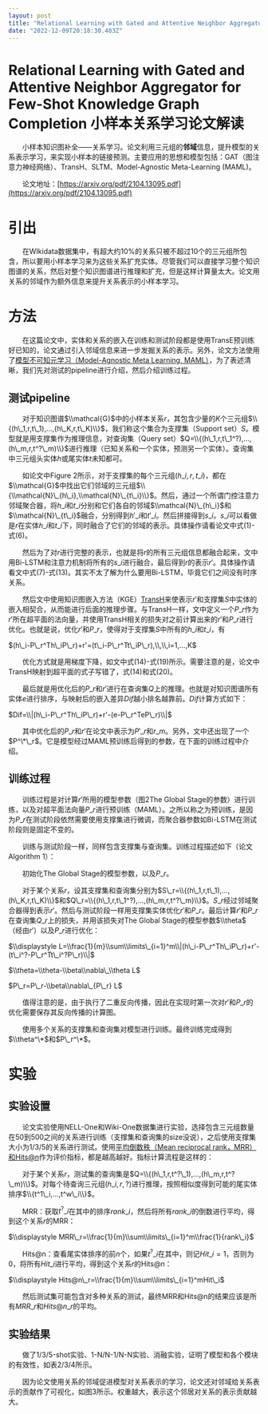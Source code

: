 ```yaml
---
layout: post
title: "Relational Learning with Gated and Attentive Neighbor Aggregator for Few-Shot Knowledge Graph Completion 小样本关系学习论文解读"
date: "2022-12-09T20:18:30.403Z"
---
```

Relational Learning with Gated and Attentive Neighbor Aggregator for Few-Shot Knowledge Graph Completion 小样本关系学习论文解读
====================================================================================================================

　　小样本知识图补全——关系学习。论文利用三元组的**邻域**信息，提升模型的关系表示学习，来实现小样本的链接预测。主要应用的思想和模型包括：GAT（图注意力神经网络）、TransH、SLTM、Model-Agnostic Meta-Learning (MAML)。

　　论文地址：[https://arxiv.org/pdf/2104.13095.pdf](https://arxiv.org/pdf/2104.13095.pdf)

引出
==

　　在WIkidata数据集中，有超大约10%的关系只被不超过10个的三元组所包含，所以要用小样本学习来为这些关系扩充实体。尽管我们可以直接学习整个知识图谱的关系，然后对整个知识图谱进行推理和扩充，但是这样计算量太大。论文用关系的邻域作为额外信息来提升关系表示的小样本学习。

方法
==

　　在这篇论文中，实体和关系的嵌入在训练和测试阶段都是使用TransE预训练好已知的，论文通过引入邻域信息来进一步发掘关系的表示。另外，论文方法使用了[模型不可知元学习（Model-Agnostic Meta Learning, MAML）](https://www.cnblogs.com/qizhou/p/16965888.html)，为了表述清晰，我们先对测试的pipeline进行介绍，然后介绍训练过程。

测试pipeline
----------

　　对于知识图谱$\\mathcal{G}$中的小样本关系$r$，其包含少量的$K$个三元组$\\{(h\_1,r,t\_1),...,(h\_K,r,t\_K)\\}$，我们称这个集合为支撑集（Support set）$S$。模型就是用支撑集作为推理信息，对查询集（Query set）$Q=\\{(h\_1,r,t\_1^?),...,(h\_m,r,t^?\_m)\\}$进行推理（已知关系和一个实体，预测另一个实体）。查询集中三元组头实体$h$或尾实体$t$未知都可。

　　如论文中Figure 2所示，对于支撑集的每个三元组$(h\_i,r,t\_i)$，都在$\\mathcal{G}$中找出它们邻域的三元组$\\{\\mathcal{N}\_{h\_i},\\mathcal{N}\_{t\_i}\\}$。然后，通过一个所谓门控注意力邻域聚合器，将$h\_i$和$t\_i$分别和它们各自的邻域$\\mathcal{N}\_{h\_i}$和$\\mathcal{N}\_{t\_i}$融合，分别得到$h'\_i$和$t'\_i$。然后拼接得到$s\_i$。$s\_i$可以看做是$r$在实体$h\_i$和$t\_i$下，同时融合了它们的邻域的表示。具体操作请看论文中式(1)-式(6)。

　　然后为了对$r$进行完整的表示，也就是将$r$的所有三元组信息都融合起来，文中用Bi-LSTM和注意力机制将所有的$s\_i$进行融合，最后得到$r$的表示$r'$。具体操作请看文中式(7)-式(13)。其实不太了解为什么要用Bi-LSTM，毕竟它们之间没有时序关系。

　　然后文中使用知识图嵌入方法（KGE）[TransH](https://zhuanlan.zhihu.com/p/156937012)来使表示$r'$和支撑集$S$中实体的嵌入相契合，从而能进行后面的推理步骤。与TransH一样，文中定义一个$P\_r$作为$r'$所在超平面的法向量，并使用TransH相关的损失对之前计算出来的$r'$和$P\_r$进行优化。也就是说，优化$r'$和$P\_r$，使得对于支撑集$S$中所有的$h\_i$和$t\_i$，有

$(h\_i-P\_r^Th\_iP\_r)+r'=(t\_i-P\_r^Tt\_iP\_r),\\,\\,i=1,...,K$

　　优化方式就是用梯度下降，如文中式(14)-式(19)所示。需要注意的是，论文中TransH映射到超平面的式子写错了，式(14)和式(20)。

　　最后就是用优化后的$P\_r$和$r'$进行在查询集$Q$上的推理。也就是对知识图谱所有实体$e$进行排序，与映射后的嵌入差异$Dif$越小排名越靠前。$Dif$计算方式如下：

$Dif=\\|(h\_i-P\_r^Th\_iP\_r)+r'-(e-P\_r^TeP\_r)\\|$

　　其中优化后的$P\_r$和$r'$在论文中表示为$P'\_r$和$r\_m$。另外，文中还出现了一个$P^\*\_r$。它是模型经过MAML预训练后得到的参数，在下面的训练过程中介绍。

训练过程
----

　　训练过程是对计算$r'$所用的模型参数（图2The Global Stage的参数）进行训练，以及对超平面法向量$P\_r$进行预训练（MAML）。之所以称之为预训练，是因为$P\_r$在测试阶段依然需要使用支撑集进行微调，而聚合器参数如Bi-LSTM在测试阶段则是固定不变的。

　　训练与测试阶段一样，同样包含支撑集与查询集。训练过程描述如下（论文Algorithm 1）：

　　初始化The Global Stage的模型参数，以及$P\_r$。

　　对于某个关系$r$，设其支撑集和查询集分别为$S\_r=\\{(h\_1,r,t\_1),...,(h\_K,r,t\_K)\\}$和$Q\_r=\\{(h\_1,r,t\_1^?),...,(h\_m,r,t^?\_m)\\}$。$S\_r$经过邻域聚合器得到表示$r'$。然后与测试阶段一样用支撑集实体优化$r'$和$P\_r$。最后计算$r'$和$P\_r$在查询集$Q\_r$上的损失，并用该损失对The Global Stage的模型参数$\\theta$（经由$r'$）以及$P\_r$进行优化：

$\\displaystyle L=\\frac{1}{m}\\sum\\limits\_{i=1}^m\\|(h\_i-P\_r^Th\_iP\_r)+r'-(t\_i^?-P\_r^Tt\_i^?P\_r)\\|$

$\\theta=\\theta-\\beta\\nabla\_\\theta L$

$P\_r=P\_r-\\beta\\nabla\_{P\_r} L$

　　值得注意的是，由于执行了二重反向传播，因此在实现时第一次对$r'$和$P\_r$的优化需要保存其反向传播的计算图。

　　使用多个关系的支撑集和查询集对模型进行训练。最终训练完成得到$\\theta^\*$和$P\_r^\*$。

实验
==

实验设置
----

　　论文实验使用NELL-One和Wiki-One数据集进行实验，选择包含三元组数量在50到500之间的关系进行训练（支撑集和查询集的size没说），之后使用支撑集大小为1/3/5的关系进行测试。使用[平均倒数秩（Mean reciprocal rank，MRR）和Hits@n](https://blog.csdn.net/zcs2632008/article/details/123258206)作为评价指标，都是越高越好。指标计算流程是这样的：

　　对于某个关系$r$，测试集的查询集是$Q=\\{(h\_1,r,t^?\_1),...,(h\_m,r,t^?\_m)\\}$。对每个待查询三元组$(h\_i,r,?)$进行推理，按照相似度得到可能的尾实体排序$\\{t^1\_i,...,t^w\_i\\}$。

　　MRR：获取$t^?\_i$在其中的排序$rank\_i$，然后将所有$rank\_i$的倒数进行平均，得到这个关系$r$的MRR：

$\\displaystyle MRR\_r=\\frac{1}{m}\\sum\\limits\_{i=1}^m\\frac{1}{rank\_i}$

　　Hits@n：查看尾实体排序的前$n$个，如果$t^?\_i$在其中，则记$Hit\_i=1$，否则为$0$，将所有$Hit\_i$进行平均，得到这个关系$r$的Hits@n：

$\\displaystyle Hits@n\_r=\\frac{1}{m}\\sum\\limits\_{i=1}^mHit\_i$

　　然后测试集可能包含对多种关系的测试，最终MRR和Hits@n的结果应该是所有$MRR\_r$和$Hits@n\_r$的平均。

实验结果
----

　　做了1/3/5-shot实验、1-N/N-1/N-N实验、消融实验，证明了模型和各个模块的有效性，如表2/3/4所示。

　　因为论文使用关系的邻域促进模型对关系表示的学习，论文还对邻域给关系表示的贡献作了可视化，如图3所示。权重越大，表示这个邻居对关系的表示贡献越大。